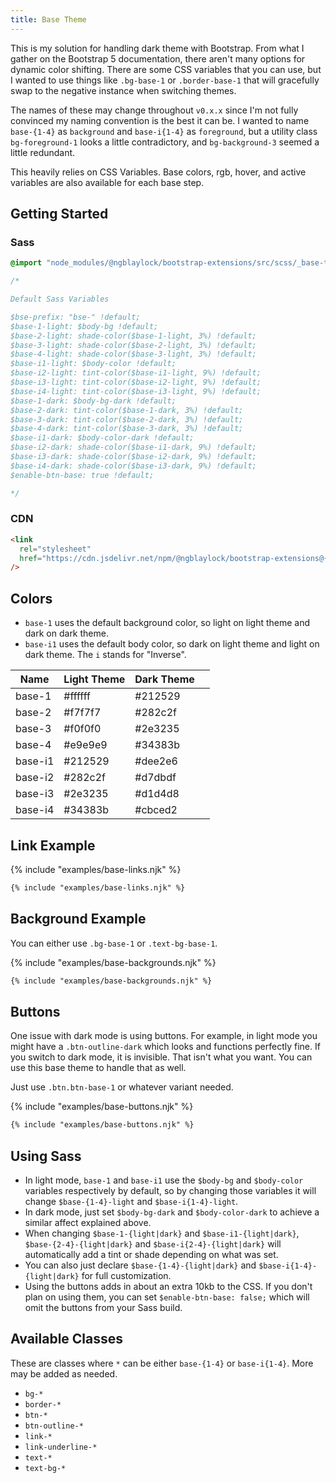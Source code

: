 ```yaml
---
title: Base Theme
---
```


This is my solution for handling dark theme with Bootstrap. From what I gather on the Bootstrap 5 documentation, there aren't many options for dynamic color shifting. There are some CSS variables that you can use, but I wanted to use things like `.bg-base-1` or `.border-base-1` that will gracefully swap to the negative instance when switching themes.

The names of these may change throughout `v0.x.x` since I'm not fully convinced my naming convention is the best it can be. I wanted to name `base-{1-4}` as `background` and `base-i{1-4}` as `foreground`, but a utility class `bg-foreground-1` looks a little contradictory, and `bg-background-3` seemed a little redundant.

This heavily relies on CSS Variables. Base colors, rgb, hover, and active variables are also available for each base step.

## Getting Started

### Sass

```scss
@import "node_modules/@ngblaylock/bootstrap-extensions/src/scss/_base-theme.scss";

/*

Default Sass Variables

$bse-prefix: "bse-" !default;
$base-1-light: $body-bg !default;
$base-2-light: shade-color($base-1-light, 3%) !default;
$base-3-light: shade-color($base-2-light, 3%) !default;
$base-4-light: shade-color($base-3-light, 3%) !default;
$base-i1-light: $body-color !default;
$base-i2-light: tint-color($base-i1-light, 9%) !default;
$base-i3-light: tint-color($base-i2-light, 9%) !default;
$base-i4-light: tint-color($base-i3-light, 9%) !default;
$base-1-dark: $body-bg-dark !default;
$base-2-dark: tint-color($base-1-dark, 3%) !default;
$base-3-dark: tint-color($base-2-dark, 3%) !default;
$base-4-dark: tint-color($base-3-dark, 3%) !default;
$base-i1-dark: $body-color-dark !default;
$base-i2-dark: shade-color($base-i1-dark, 9%) !default;
$base-i3-dark: shade-color($base-i2-dark, 9%) !default;
$base-i4-dark: shade-color($base-i3-dark, 9%) !default;
$enable-btn-base: true !default;

*/
```

### CDN

```html
<link
  rel="stylesheet"
  href="https://cdn.jsdelivr.net/npm/@ngblaylock/bootstrap-extensions@{{pkg.version}}/dist/css/base-theme.min.css"
/>
```

## Colors

- `base-1` uses the default background color, so light on light theme and dark on dark theme.
- `base-i1` uses the default body color, so dark on light theme and light on dark theme. The `i` stands for "Inverse".

| Name    | Light Theme | Dark Theme |                                    |
| ------- | ----------- | ---------- | ---------------------------------- |
| base-1  | #ffffff     | #212529    | <div class="p-2 bg-base-1"></div>  |
| base-2  | #f7f7f7     | #282c2f    | <div class="p-2 bg-base-2"></div>  |
| base-3  | #f0f0f0     | #2e3235    | <div class="p-2 bg-base-3"></div>  |
| base-4  | #e9e9e9     | #34383b    | <div class="p-2 bg-base-4"></div>  |
| base-i1 | #212529     | #dee2e6    | <div class="p-2 bg-base-i1"></div> |
| base-i2 | #282c2f     | #d7dbdf    | <div class="p-2 bg-base-i2"></div> |
| base-i3 | #2e3235     | #d1d4d8    | <div class="p-2 bg-base-i3"></div> |
| base-i4 | #34383b     | #cbced2    | <div class="p-2 bg-base-i4"></div> |

## Link Example

{% include "examples/base-links.njk" %}

```html
{% include "examples/base-links.njk" %}
```

## Background Example

You can either use `.bg-base-1` or `.text-bg-base-1`.

{% include "examples/base-backgrounds.njk" %}

```html
{% include "examples/base-backgrounds.njk" %}
```

## Buttons

One issue with dark mode is using buttons. For example, in light mode you might have a `.btn-outline-dark` which looks and functions perfectly fine. If you switch to dark mode, it is invisible. That isn't what you want. You can use this base theme to handle that as well.

Just use `.btn.btn-base-1` or whatever variant needed.

{% include "examples/base-buttons.njk" %}

```html
{% include "examples/base-buttons.njk" %}
```

## Using Sass

- In light mode, `base-1` and `base-i1` use the `$body-bg` and `$body-color` variables respectively by default, so by changing those variables it will change `$base-{1-4}-light` and `$base-i{1-4}-light`.
- In dark mode, just set `$body-bg-dark` and `$body-color-dark` to achieve a similar affect explained above.
- When changing `$base-1-{light|dark}` and `$base-i1-{light|dark}`, `$base-{2-4}-{light|dark}` and `$base-i{2-4}-{light|dark}` will automatically add a tint or shade depending on what was set.
- You can also just declare `$base-{1-4}-{light|dark}` and `$base-i{1-4}-{light|dark}` for full customization.
- Using the buttons adds in about an extra 10kb to the CSS. If you don't plan on using them, you can set `$enable-btn-base: false;` which will omit the buttons from your Sass build.

## Available Classes

These are classes where `*` can be either `base-{1-4}` or `base-i{1-4}`. More may be added as needed.

- `bg-*`
- `border-*`
- `btn-*`
- `btn-outline-*`
- `link-*`
- `link-underline-*`
- `text-*`
- `text-bg-*`